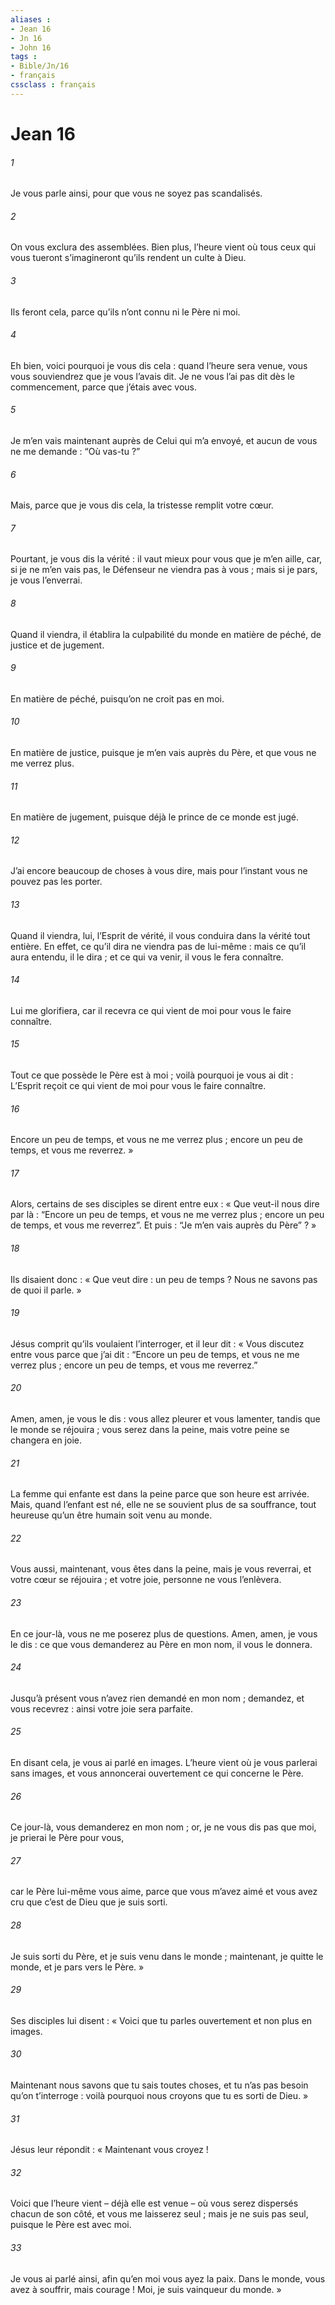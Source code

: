 ```yaml
---
aliases : 
- Jean 16
- Jn 16
- John 16
tags : 
- Bible/Jn/16
- français
cssclass : français
---
```


# Jean 16

###### 1
Je vous parle ainsi, pour que vous ne soyez pas scandalisés.
###### 2
On vous exclura des assemblées. Bien plus, l’heure vient où tous ceux qui vous tueront s’imagineront qu’ils rendent un culte à Dieu.
###### 3
Ils feront cela, parce qu’ils n’ont connu ni le Père ni moi.
###### 4
Eh bien, voici pourquoi je vous dis cela : quand l’heure sera venue, vous vous souviendrez que je vous l’avais dit.
Je ne vous l’ai pas dit dès le commencement, parce que j’étais avec vous.
###### 5
Je m’en vais maintenant auprès de Celui qui m’a envoyé, et aucun de vous ne me demande : “Où vas-tu ?”
###### 6
Mais, parce que je vous dis cela, la tristesse remplit votre cœur.
###### 7
Pourtant, je vous dis la vérité : il vaut mieux pour vous que je m’en aille, car, si je ne m’en vais pas, le Défenseur ne viendra pas à vous ; mais si je pars, je vous l’enverrai.
###### 8
Quand il viendra, il établira la culpabilité du monde en matière de péché, de justice et de jugement.
###### 9
En matière de péché, puisqu’on ne croit pas en moi.
###### 10
En matière de justice, puisque je m’en vais auprès du Père, et que vous ne me verrez plus.
###### 11
En matière de jugement, puisque déjà le prince de ce monde est jugé.
###### 12
J’ai encore beaucoup de choses à vous dire, mais pour l’instant vous ne pouvez pas les porter.
###### 13
Quand il viendra, lui, l’Esprit de vérité, il vous conduira dans la vérité tout entière. En effet, ce qu’il dira ne viendra pas de lui-même : mais ce qu’il aura entendu, il le dira ; et ce qui va venir, il vous le fera connaître.
###### 14
Lui me glorifiera, car il recevra ce qui vient de moi pour vous le faire connaître.
###### 15
Tout ce que possède le Père est à moi ; voilà pourquoi je vous ai dit : L’Esprit reçoit ce qui vient de moi pour vous le faire connaître.
###### 16
Encore un peu de temps, et vous ne me verrez plus ; encore un peu de temps, et vous me reverrez. »
###### 17
Alors, certains de ses disciples se dirent entre eux : « Que veut-il nous dire par là : “Encore un peu de temps, et vous ne me verrez plus ; encore un peu de temps, et vous me reverrez”. Et puis : “Je m’en vais auprès du Père” ? »
###### 18
Ils disaient donc : « Que veut dire : un peu de temps ? Nous ne savons pas de quoi il parle. »
###### 19
Jésus comprit qu’ils voulaient l’interroger, et il leur dit : « Vous discutez entre vous parce que j’ai dit : “Encore un peu de temps, et vous ne me verrez plus ; encore un peu de temps, et vous me reverrez.”
###### 20
Amen, amen, je vous le dis : vous allez pleurer et vous lamenter, tandis que le monde se réjouira ; vous serez dans la peine, mais votre peine se changera en joie.
###### 21
La femme qui enfante est dans la peine parce que son heure est arrivée. Mais, quand l’enfant est né, elle ne se souvient plus de sa souffrance, tout heureuse qu’un être humain soit venu au monde.
###### 22
Vous aussi, maintenant, vous êtes dans la peine, mais je vous reverrai, et votre cœur se réjouira ; et votre joie, personne ne vous l’enlèvera.
###### 23
En ce jour-là, vous ne me poserez plus de questions.
Amen, amen, je vous le dis : ce que vous demanderez au Père en mon nom, il vous le donnera.
###### 24
Jusqu’à présent vous n’avez rien demandé en mon nom ; demandez, et vous recevrez : ainsi votre joie sera parfaite.
###### 25
En disant cela, je vous ai parlé en images. L’heure vient où je vous parlerai sans images, et vous annoncerai ouvertement ce qui concerne le Père.
###### 26
Ce jour-là, vous demanderez en mon nom ; or, je ne vous dis pas que moi, je prierai le Père pour vous,
###### 27
car le Père lui-même vous aime, parce que vous m’avez aimé et vous avez cru que c’est de Dieu que je suis sorti.
###### 28
Je suis sorti du Père, et je suis venu dans le monde ; maintenant, je quitte le monde, et je pars vers le Père. »
###### 29
Ses disciples lui disent : « Voici que tu parles ouvertement et non plus en images.
###### 30
Maintenant nous savons que tu sais toutes choses, et tu n’as pas besoin qu’on t’interroge : voilà pourquoi nous croyons que tu es sorti de Dieu. »
###### 31
Jésus leur répondit : « Maintenant vous croyez !
###### 32
Voici que l’heure vient – déjà elle est venue – où vous serez dispersés chacun de son côté, et vous me laisserez seul ; mais je ne suis pas seul, puisque le Père est avec moi.
###### 33
Je vous ai parlé ainsi, afin qu’en moi vous ayez la paix. Dans le monde, vous avez à souffrir, mais courage ! Moi, je suis vainqueur du monde. »
